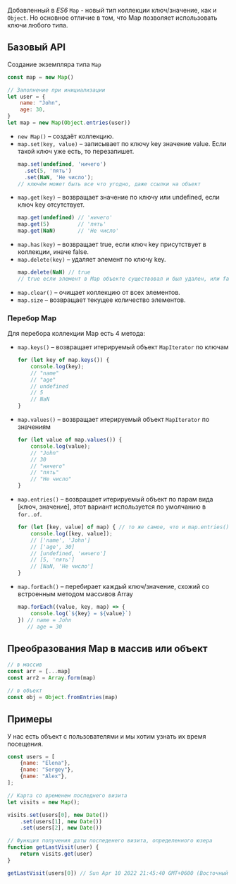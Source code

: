 Добавленный в *ES6* `Map` - новый тип коллекции ключ/значение, как и `Object`. 
Но основное отличие в том, что Map позволяет использовать ключи любого типа.

## Базовый API 
Создание экземпляра типа `Map`
```JavaScript
const map = new Map()

// Заполнение при инициализации 
let user = {
    name: "John",
    age: 30,
}
let map = new Map(Object.entries(user))
```

* `new Map()` – создаёт коллекцию.
* `map.set(key, value)` – записывает по ключу key значение value. Если такой ключ уже есть, то перезапишет.
    ```JavaScript
    map.set(undefined, 'ничего')
      .set(5, 'пять')
      .set(NaN, 'Не число');
    // ключём может быть все что угодно, даже ссылки на объект
    ```
* `map.get(key)` – возвращает значение по ключу или undefined, если ключ key отсутствует.
    ```JavaScript
    map.get(undefined) // 'ничего'
    map.get(5)         // 'пять'
    map.get(NaN)       // 'Не число'
    ```
* `map.has(key)` – возвращает true, если ключ key присутствует в коллекции, иначе false.
* `map.delete(key)` – удаляет элемент по ключу key.
    ```JavaScript
    map.delete(NaN) // true
    // true если элемент в Map объекте существовал и был удален, или false если элемент не существует.
    ```
* `map.clear()` – очищает коллекцию от всех элементов.
* `map.size` – возвращает текущее количество элементов.

### Перебор Map
Для перебора коллекции Map есть 4 метода:

* `map.keys()` – возвращает итерируемый объект `MapIterator` по ключам
    ```JavaScript
    for (let key of map.keys()) {
        console.log(key);
        // "name"
        // "age"
        // undefined
        // 5
        // NaN
    }
    ```
* `map.values()` – возвращает итерируемый объект `MapIterator` по значениям
    ```JavaScript
    for (let value of map.values()) {
        console.log(value);
        // "John"
        // 30
        // "ничего"
        // "пять"
        // "Не число"
    }
    ```
* `map.entries()` – возвращает итерируемый объект по парам вида [ключ, значение], этот вариант используется по умолчанию в `for..of`.
    ```JavaScript
    for (let [key, value] of map) { // то же самое, что и map.entries()
        console.log([key, value]);
        // ['name', 'John']
        // ['age', 30]
        // [undefined, 'ничего']
        // [5, 'пять']
        // [NaN, 'Не число']
    }
    ```
* `map.forEach()` – перебирает каждый ключ/значение, схожий со встроенным методом массивов Array
    ```JavaScript
    map.forEach((value, key, map) => {
        console.log(`${key} = ${value}`)
    }) // name = John
       // age = 30
    ```

## Преобразования Map в массив или объект
```JavaScript
// в массив
const arr = [...map]
const arr2 = Array.form(map)

// в объект
const obj = Object.fromEntries(map)
```

## Примеры
У нас есть объект с пользователями и мы хотим узнать их время посещения.
```JavaScript
const users = [
    {name: "Elena"},
    {name: "Sergey"},
    {name: "Alex"},
];

// Карта со временем последнего визита 
let visits = new Map();

visits.set(users[0], new Date())
    .set(users[1], new Date())
    .set(users[2], new Date())

// Функция получения даты последенего визита, определенного юзера
function getLastVisit(user) {
    return visits.get(user)
}

getLastVisit(users[0]) // Sun Apr 10 2022 21:45:40 GMT+0600 (Восточный Казахстан)
```